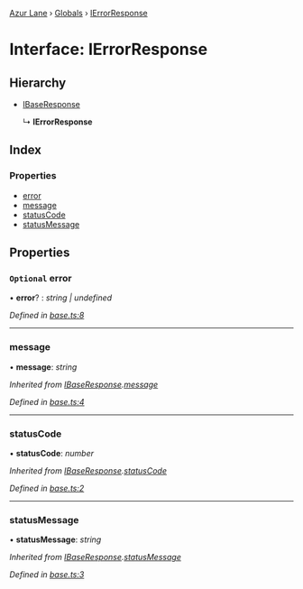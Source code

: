 [Azur Lane](../README.md) › [Globals](../globals.md) › [IErrorResponse](ierrorresponse.md)

# Interface: IErrorResponse

## Hierarchy

* [IBaseResponse](ibaseresponse.md)

  ↳ **IErrorResponse**

## Index

### Properties

* [error](ierrorresponse.md#optional-error)
* [message](ierrorresponse.md#message)
* [statusCode](ierrorresponse.md#statuscode)
* [statusMessage](ierrorresponse.md#statusmessage)

## Properties

### `Optional` error

• **error**? : *string | undefined*

*Defined in [base.ts:8](https://github.com/KurozeroPB/AzurLane/blob/3106872/lib/base.ts#L8)*

___

###  message

• **message**: *string*

*Inherited from [IBaseResponse](ibaseresponse.md).[message](ibaseresponse.md#message)*

*Defined in [base.ts:4](https://github.com/KurozeroPB/AzurLane/blob/3106872/lib/base.ts#L4)*

___

###  statusCode

• **statusCode**: *number*

*Inherited from [IBaseResponse](ibaseresponse.md).[statusCode](ibaseresponse.md#statuscode)*

*Defined in [base.ts:2](https://github.com/KurozeroPB/AzurLane/blob/3106872/lib/base.ts#L2)*

___

###  statusMessage

• **statusMessage**: *string*

*Inherited from [IBaseResponse](ibaseresponse.md).[statusMessage](ibaseresponse.md#statusmessage)*

*Defined in [base.ts:3](https://github.com/KurozeroPB/AzurLane/blob/3106872/lib/base.ts#L3)*
